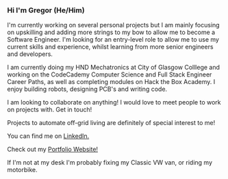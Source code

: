 ### Hi I'm Gregor (He/Him)

I'm currently working on several personal projects but I am mainly focusing on upskilling and adding more strings to my bow to allow me to become a Software Engineer.  I'm looking for an entry-level role to allow me to use my current skills and experience, whilst learning from more senior engineers and developers.

I am currently doing my HND Mechatronics at City of Glasgow Colllege and working on the CodeCademy Computer Science and Full Stack Engineer Career Paths, as well as completing modules on Hack the Box Academy.  I enjoy building robots, designing PCB's and writing code.

I am looking to collaborate on anything!  I would love to meet people to work on projects with.  Get in touch!  

Projects to automate off-grid living are definitely of special interest to me!

You can find me on [LinkedIn.](https://www.linkedin.com/in/gregorritchie/)

Check out my [Portfolio Website!](https://gregor-ritchie.co.uk/)

If I'm not at my desk I'm probably fixing my Classic VW van, or riding my motorbike.

<!--
**GRitchie1/GRitchie1** is a ✨ _special_ ✨ repository because its `README.md` (this file) appears on your GitHub profile.

Here are some ideas to get you started:

- 🔭 I’m currently working on ...
- 🌱 I’m currently learning ...
- 👯 I’m looking to collaborate on ...
- 🤔 I’m looking for help with ...
- 💬 Ask me about ...
- 📫 How to reach me: ...
- 😄 Pronouns: ...
- ⚡ Fun fact: ...
-->
